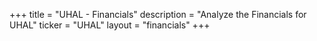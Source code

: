 +++
title = "UHAL - Financials"
description = "Analyze the Financials for UHAL"
ticker = "UHAL"
layout = "financials"
+++

